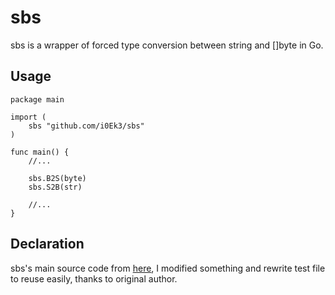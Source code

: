 # sbs

sbs is a wrapper of forced type conversion between string and []byte in Go.

## Usage

```
package main 

import (
    sbs "github.com/i0Ek3/sbs" 
)

func main() {
    //...

    sbs.B2S(byte)
    sbs.S2B(str)

    //...
}
```

## Declaration

sbs's main source code from [here](https://mp.weixin.qq.com/s/REtrm292mlIwzaYtJrV7bw), I modified something and rewrite test file to reuse easily, thanks to original author.

